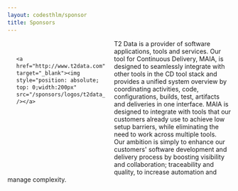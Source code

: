 ```yaml
---
layout: codesthlm/sponsor
title: Sponsors
---
```

<div style="width:200px;float:left;padding:20px">
  <div style="height:200px;position:relative;">

    <a href="http://www.t2data.com" target="_blank"><img style="position: absolute; top: 0;width:200px" src="/sponsors/logos/t2data_1x1.png" /></a>
  </div>
  <div style="height:40px;text-align:center;font-size:82%;"><br/></div>
</div>


T2 Data is a provider of software applications, tools and services. Our tool for Continuous Delivery, MAIA, is designed to seamlessly integrate with other tools in the CD tool stack and provides a unified system overview by coordinating activities, code, configurations, builds, test, artifacts and deliveries in one interface. MAIA is designed to integrate with tools that our customers already use to achieve low setup barriers, while eliminating the need to work across multiple tools.<br/>
Our ambition is simply to enhance our customers' software development and delivery process by boosting visibility and collaboration; traceability and quality, to increase automation and manage complexity.
